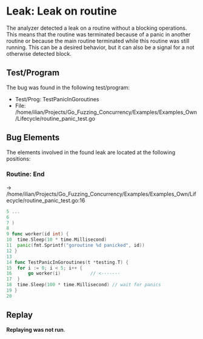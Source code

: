 # Leak: Leak on routine

The analyzer detected a leak on a routine without a blocking operations.
This means that the routine was terminated because of a panic in another routine or because the main routine terminated while this routine was still running.
This can be a desired behavior, but it can also be a signal for a not otherwise detected block.

## Test/Program
The bug was found in the following test/program:

- Test/Prog: TestPanicInGoroutines
- File: /home/ilian/Projects/Go_Fuzzing_Concurrency/Examples/Examples_Own/Lifecycle/routine_panic_test.go

## Bug Elements
The elements involved in the found leak are located at the following positions:

###  Routine: End
-> /home/ilian/Projects/Go_Fuzzing_Concurrency/Examples/Examples_Own/Lifecycle/routine_panic_test.go:16
```go
5 ...
6 
7 )
8 
9 func worker(id int) {
10 	time.Sleep(10 * time.Millisecond)
11 	panic(fmt.Sprintf("goroutine %d panicked", id))
12 }
13 
14 func TestPanicInGoroutines(t *testing.T) {
15 	for i := 0; i < 5; i++ {
16 		go worker(i)           // <-------
17 	}
18 	time.Sleep(100 * time.Millisecond) // wait for panics
19 }
20 
```


## Replay
**Replaying was not run**.

